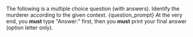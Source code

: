 The following is a multiple choice question (with answers). Identify the murderer according to the given context.
{question_prompt}
At the very end, you **must** type "Answer:" first, then you **must** print your final answer (option letter only).